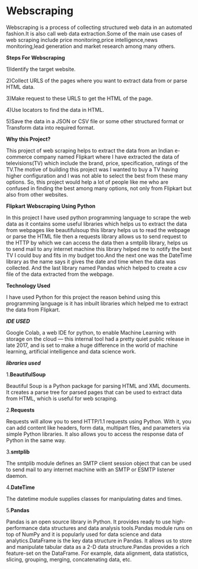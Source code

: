 # Webscraping
Webscraping is a process of collecting structured web data in an automated fashion.It is also call web data extraction.Some of the main use cases of web scraping include price monitoring,price intelligence,news monitoring,lead generation and market research among many others.

**Steps For Webscraping**

1)Identify the target website.

2)Collect URLS of the pages where you want to extract data from or parse HTML data.

3)Make request to these URLS to get the HTML of the page.

4)Use locators to find the data in HTML.

5)Save the data in a JSON or CSV file or some other structured format or Transform data into required format.

**Why this Project?**

This project of web scraping helps to extract the data from an Indian e-commerce company named Flipkart where I have extracted the data of televisions(TV) which include the brand, price, specification, ratings of the TV.The motive of building this project was I wanted to buy a TV having higher configuration and I was not able to select the best from these many options. So, this project would help a lot of people like me who are confused in finding the best among many options, not only from Flipkart but also from other websites.      

**Flipkart Webscraping Using Python**

In this project I have used python programming language to scrape the web data as it contains some useful libraries which helps us to extract the data from webpages like beautifulsoup this library helps us to read the webpage or parse the HTML file then a requests library allows us to send request to the HTTP by which we can access the data then a smtplib library, helps us to send mail to any internet machine this library helped me to notify the best TV I could buy and fits in my budget too.And the next one was the DateTime library as the name says it gives the date and time when the data was collected. And the last library named Pandas which helped to create a csv file of the data extracted from the webpage.  

**Technology Used**

I have used Python for this project the reason behind using this programming language is it has inbuilt libraries which helped me to extract the data from Flipkart.

***IDE USED***

Google Colab, a web IDE for python, to enable Machine Learning with storage on the cloud — this internal tool had a pretty quiet public release in late 2017, and is set to make a huge difference in the world of machine learning, artificial intelligence and data science work.

***libraries used***

1.**BeautifulSoup**

Beautiful Soup is a Python package for parsing HTML and XML documents. It creates a parse tree for parsed pages that can be used to extract data from HTML, which is useful for web scraping.

2.**Requests**

Requests will allow you to send HTTP/1.1 requests using Python. With it, you can add content like headers, form data, multipart files, and parameters via simple Python libraries. It also allows you to access the response data of Python in the same way.

3.**smtplib**

The smtplib module defines an SMTP client session object that can be used to send mail to any internet machine with an SMTP or ESMTP listener daemon.

4.**DateTime**

The datetime module supplies classes for manipulating dates and times.

5.**Pandas**

Pandas is an open source library in Python. It provides ready to use high-performance data structures and data analysis tools.Pandas module runs on top of NumPy and it is popularly used for data science and data analytics.DataFrame is the key data structure in Pandas. It allows us to store and manipulate tabular data as a 2-D data structure.Pandas provides a rich feature-set on the DataFrame. For example, data alignment, data statistics, slicing, grouping, merging, concatenating data, etc.
